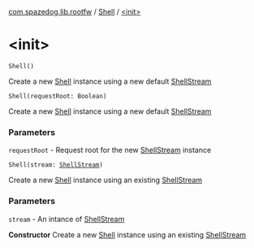 [com.spazedog.lib.rootfw](../index.md) / [Shell](index.md) / [&lt;init&gt;](.)

# &lt;init&gt;

`Shell()`

Create a new [Shell](index.md) instance using a new default [ShellStream](../-shell-stream/index.md)

`Shell(requestRoot: Boolean)`

Create a new [Shell](index.md) instance using a new default [ShellStream](../-shell-stream/index.md)

### Parameters

`requestRoot` - Request root for the new [ShellStream](../-shell-stream/index.md) instance

`Shell(stream: `[`ShellStream`](../-shell-stream/index.md)`)`

Create a new [Shell](index.md) instance using an existing [ShellStream](../-shell-stream/index.md)

### Parameters

`stream` - An intance of [ShellStream](../-shell-stream/index.md)

**Constructor**
Create a new [Shell](index.md) instance using an existing [ShellStream](../-shell-stream/index.md)

